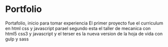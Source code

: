 # Portfolio
Portafolio, inicio para tomar experiencia 
El primer proyecto fue el curriculum en html css y javascript
parael segundo esta el taller de mecanica con html5 css3 y javascript
y el terser es la nueva version de la hoja de vida con gulp y sass

